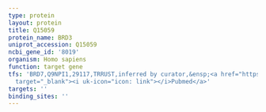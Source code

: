 ```yaml
---
type: protein
layout: protein
title: Q15059
protein_name: BRD3
uniprot_accession: Q15059
ncbi_gene_id: '8019'
organism: Homo sapiens
function: target gene
tfs: 'BRD7,Q9NPI1,29117,TRRUST,inferred by curator,&ensp;<a href="https://www.ncbi.nlm.nih.gov/pubmed/?term=12600283%5Buid%5D"
  target="_blank"><i uk-icon="icon: link"></i>Pubmed</a>'
targets: ''
binding_sites: ''
---
```


